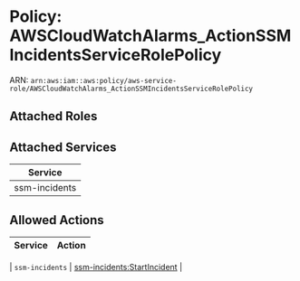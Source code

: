 # Policy: AWSCloudWatchAlarms_ActionSSMIncidentsServiceRolePolicy

ARN: `arn:aws:iam::aws:policy/aws-service-role/AWSCloudWatchAlarms_ActionSSMIncidentsServiceRolePolicy`

## Attached Roles

## Attached Services

| Service |
|---------|
| ssm-incidents |

## Allowed Actions

| Service | Action |
|:-------:|--------|

| `ssm-incidents` | [ssm-incidents:StartIncident](../actions.md#ssm-incidents:startincident) |
